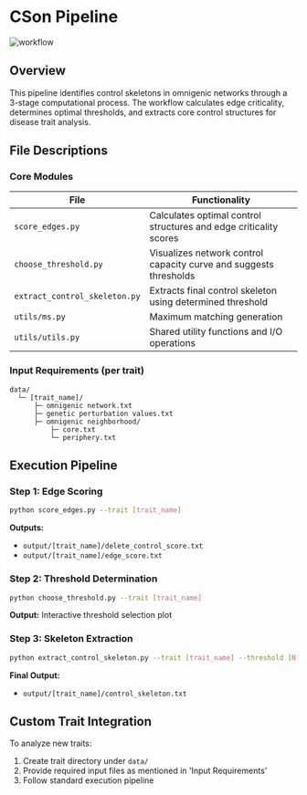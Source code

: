 # CSon Pipeline

![workflow](https://github.com/wangbingbo2019/CSon/blob/main/workflow.bmp)

## Overview

This pipeline identifies control skeletons in omnigenic networks through a 3-stage computational process. The workflow calculates edge criticality, determines optimal thresholds, and extracts core control structures for disease trait analysis.

## File Descriptions

### Core Modules
| File                          | Functionality                                                |
| ----------------------------- | ------------------------------------------------------------ |
| `score_edges.py`              | Calculates optimal control structures and edge criticality scores |
| `choose_threshold.py`         | Visualizes network control capacity curve and suggests thresholds |
| `extract_control_skeleton.py` | Extracts final control skeleton using determined threshold   |
| `utils/ms.py`                 | Maximum matching generation                                  |
| `utils/utils.py`              | Shared utility functions and I/O operations                  |

### Input Requirements (per trait)
```text
data/
  └─ [trait_name]/
      ├─ omnigenic network.txt
      ├─ genetic perturbation values.txt
      ├─ omnigenic neighborhood/
          ├─ core.txt
          └─ periphery.txt
```

## Execution Pipeline

### Step 1: Edge Scoring
```bash
python score_edges.py --trait [trait_name]
```
**Outputs:**
- `output/[trait_name]/delete_control_score.txt`
- `output/[trait_name]/edge_score.txt`

### Step 2: Threshold Determination
```bash
python choose_threshold.py --trait [trait_name]
```
**Output:** Interactive threshold selection plot

### Step 3: Skeleton Extraction
```bash
python extract_control_skeleton.py --trait [trait_name] --threshold [N]
```
**Final Output:**
- `output/[trait_name]/control_skeleton.txt`

## Custom Trait Integration
To analyze new traits:
1. Create trait directory under `data/`
2. Provide required input files as mentioned in 'Input Requirements'
3. Follow standard execution pipeline

